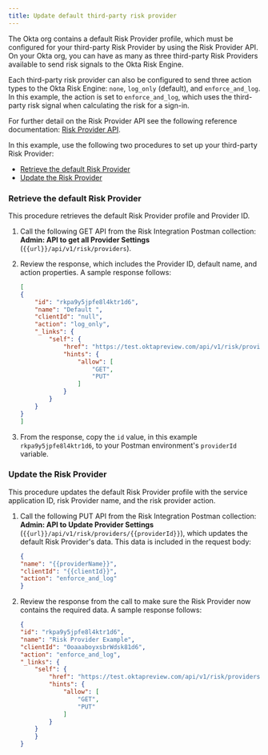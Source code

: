 ```yaml
---
title: Update default third-party risk provider
---
```


The Okta org contains a default Risk Provider profile, which must be configured for your third-party Risk Provider by using the Risk Provider API. On your Okta org, you can have as many as three third-party Risk Providers available to send risk signals to the Okta Risk Engine.

Each third-party risk provider can also be configured to send three action types to the Okta Risk Engine: `none`, `log_only` (default), and `enforce_and_log`. In this example, the action is set to `enforce_and_log`, which uses the third-party risk signal when calculating the risk for a sign-in.

For further detail on the Risk Provider API see the following reference documentation: [Risk Provider API](/docs/reference/api/risk-providers).

In this example, use the following two procedures to set up your third-party Risk Provider:
- [Retrieve the default Risk Provider](/docs/guides/third-party-risk-integration/update-default-provider/#retrieve-the-default-risk-provider)
- [Update the Risk Provider ](/docs/guides/third-party-risk-integration/update-default-provider/#update-the-risk-provider)

### Retrieve the default Risk Provider
This procedure retrieves the default Risk Provider profile and Provider ID.

1. Call the following GET API from the Risk Integration Postman collection: **Admin: API to get all Provider Settings** (`{{url}}/api/v1/risk/providers`).

2. Review the response, which includes the Provider ID, default name, and action properties. A sample response follows:

    ```JSON
    [
    {
        "id": "rkpa9y5jpfe8l4ktr1d6",
        "name": "Default ",
        "clientId": "null",
        "action": "log_only",
        "_links": {
            "self": {
                "href": "https://test.oktapreview.com/api/v1/risk/providers/rkpa9y5jpfe8l4ktr1d6",
                "hints": {
                    "allow": [
                        "GET",
                        "PUT"
                    ]
                }
            }
        }
    }
    ]
    ```
3. From the response, copy the `id` value, in this example `rkpa9y5jpfe8l4ktr1d6`, to your Postman environment's `providerId` variable.

### Update the Risk Provider
This procedure updates the default Risk Provider profile with the service application ID, risk Provider name, and the risk provider action.

1. Call the following PUT API from the Risk Integration Postman collection: **Admin: API to Update Provider Settings** (`{{url}}/api/v1/risk/providers/{{providerId}}`), which updates the default Risk Provider's data. This data is included in the request body:

    ```JSON
    {
    "name": "{{providerName}}",
    "clientId": "{{clientId}}",
    "action": "enforce_and_log"
    }
    ```

2. Review the response from the call to make sure the Risk Provider now contains the required data. A sample response follows:

    ```JSON
    {
    "id": "rkpa9y5jpfe8l4ktr1d6",
    "name": "Risk Provider Example",
    "clientId": "0oaaaboyxsbrWdsk81d6",
    "action": "enforce_and_log",
    "_links": {
        "self": {
            "href": "https://test.oktapreview.com/api/v1/risk/providers/rkpa9y5jpfe8l4ktr1d6",
            "hints": {
                "allow": [
                    "GET",
                    "PUT"
                ]
            }
        }
        }
    }
    ```

<NextSectionLink/>